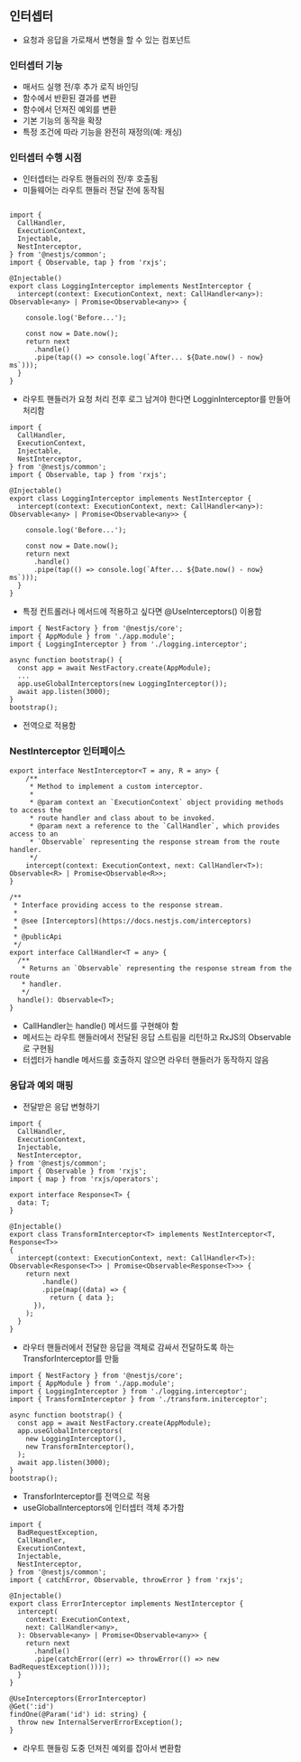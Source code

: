 ## 인터셉터

- 요청과 응답을 가로채서 변형을 할 수 있는 컴포넌트

### 인터셉터 기능

- 매서드 실행 전/후 추가 로직 바인딩
- 함수에서 반환된 결과를 변환
- 함수에서 던져진 예외를 변환
- 기본 기능의 동작을 확장
- 특정 조건에 따라 기능을 완전히 재정의(예: 캐싱)

### 인터셉터 수행 시점

- 인터셉터는 라우트 핸들러의 전/후 호출됨
- 미들웨어는 라우트 핸들러 전달 전에 동작됨

```

import {
  CallHandler,
  ExecutionContext,
  Injectable,
  NestInterceptor,
} from '@nestjs/common';
import { Observable, tap } from 'rxjs';

@Injectable()
export class LoggingInterceptor implements NestInterceptor {
  intercept(context: ExecutionContext, next: CallHandler<any>): Observable<any> | Promise<Observable<any>> {

    console.log('Before...');

    const now = Date.now();
    return next
      .handle()
      .pipe(tap(() => console.log(`After... ${Date.now() - now} ms`)));
  }
}
```

- 라우트 핸들러가 요청 처리 전후 로그 남겨야 한다면 LogginInterceptor를 만들어 처리함

```
import {
  CallHandler,
  ExecutionContext,
  Injectable,
  NestInterceptor,
} from '@nestjs/common';
import { Observable, tap } from 'rxjs';

@Injectable()
export class LoggingInterceptor implements NestInterceptor {
  intercept(context: ExecutionContext, next: CallHandler<any>): Observable<any> | Promise<Observable<any>> {

    console.log('Before...');

    const now = Date.now();
    return next
      .handle()
      .pipe(tap(() => console.log(`After... ${Date.now() - now} ms`)));
  }
}
```

- 특정 컨트롤러나 메서드에 적용하고 싶다면 @UseInterceptors() 이용함

```
import { NestFactory } from '@nestjs/core';
import { AppModule } from './app.module';
import { LoggingInterceptor } from './logging.interceptor';

async function bootstrap() {
  const app = await NestFactory.create(AppModule);
  ...
  app.useGlobalInterceptors(new LoggingInterceptor());
  await app.listen(3000);
}
bootstrap();
```

- 전역으로 적용함

### NestInterceptor 인터페이스

```
export interface NestInterceptor<T = any, R = any> {
    /**
     * Method to implement a custom interceptor.
     *
     * @param context an `ExecutionContext` object providing methods to access the
     * route handler and class about to be invoked.
     * @param next a reference to the `CallHandler`, which provides access to an
     * `Observable` representing the response stream from the route handler.
     */
    intercept(context: ExecutionContext, next: CallHandler<T>): Observable<R> | Promise<Observable<R>>;
}

/**
 * Interface providing access to the response stream.
 *
 * @see [Interceptors](https://docs.nestjs.com/interceptors)
 *
 * @publicApi
 */
export interface CallHandler<T = any> {
  /**
   * Returns an `Observable` representing the response stream from the route
   * handler.
   */
  handle(): Observable<T>;
}
```

- CallHandler는 handle() 메서드를 구현해야 함
- 메서드는 라우트 핸들러에서 전달된 응답 스트림을 리턴하고 RxJS의 Observable로 구현됨
- 터셉터가 handle 메서드를 호출하지 않으면 라우터 핸들러가 동작하지 않음

### 응답과 예외 매핑

- 전달받은 응답 변형하기

```
import {
  CallHandler,
  ExecutionContext,
  Injectable,
  NestInterceptor,
} from '@nestjs/common';
import { Observable } from 'rxjs';
import { map } from 'rxjs/operators';

export interface Response<T> {
  data: T;
}

@Injectable()
export class TransformInterceptor<T> implements NestInterceptor<T, Response<T>>
{
  intercept(context: ExecutionContext, next: CallHandler<T>): Observable<Response<T>> | Promise<Observable<Response<T>>> {
    return next
        .handle()
        .pipe(map((data) => {
          return { data };
      }),
    );
  }
}
```

- 라우터 핸들러에서 전달한 응답을 객체로 감싸서 전달하도록 하는 TransforInterceptor를 만듦

```
import { NestFactory } from '@nestjs/core';
import { AppModule } from './app.module';
import { LoggingInterceptor } from './logging.interceptor';
import { TransformInterceptor } from './transform.initerceptor';

async function bootstrap() {
  const app = await NestFactory.create(AppModule);
  app.useGlobalInterceptors(
    new LoggingInterceptor(),
    new TransformInterceptor(),
  );
  await app.listen(3000);
}
bootstrap();

```

- TransforInterceptor를 전역으로 적용
- useGlobalInterceptors에 인터셉터 객체 추가함

```
import {
  BadRequestException,
  CallHandler,
  ExecutionContext,
  Injectable,
  NestInterceptor,
} from '@nestjs/common';
import { catchError, Observable, throwError } from 'rxjs';

@Injectable()
export class ErrorInterceptor implements NestInterceptor {
  intercept(
    context: ExecutionContext,
    next: CallHandler<any>,
  ): Observable<any> | Promise<Observable<any>> {
    return next
      .handle()
      .pipe(catchError((err) => throwError(() => new BadRequestException())));
  }
}

```

```
@UseInterceptors(ErrorInterceptor)
@Get(':id')
findOne(@Param('id') id: string) {
  throw new InternalServerErrorException();
}

```

- 라우트 핸들링 도중 던져진 예외를 잡아서 변환함
